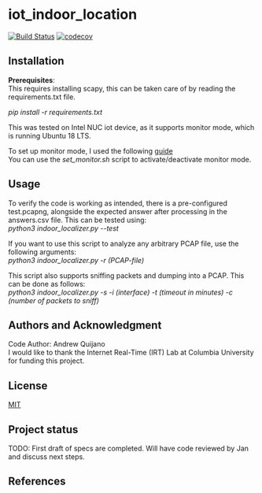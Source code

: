 # iot_indoor_location
[![Build Status](https://www.travis-ci.com/AndrewQuijano/iot_indoor_location.svg?branch=main)](https://www.travis-ci.com/AndrewQuijano/iot_indoor_location)
[![codecov](https://codecov.io/gh/AndrewQuijano/iot_indoor_location/branch/main/graph/badge.svg?token=8UNDO3DR82)](https://codecov.io/gh/AndrewQuijano/iot_indoor_location)

## Installation
**Prerequisites**:  
This requires installing scapy, this can be taken care of by reading the requirements.txt file.

*pip install -r requirements.txt*

This was tested on Intel NUC iot device, as it supports monitor mode, which is running Ubuntu 18 LTS.  

To set up monitor mode, I used the following [guide](https://www.cellstream.com/reference-reading/tipsandtricks/410-3-ways-to-put-your-wi-fi-interface-in-monitor-mode-in-linux)  
You can use the *set_monitor.sh* script to activate/deactivate monitor mode.

## Usage
To verify the code is working as intended, there is a pre-configured test.pcapng, alongside the expected answer after processing in the answers.csv file. This can be tested using:  
*python3 indoor_localizer.py --test*  

If you want to use this script to analyze any arbitrary PCAP file, use the following arguments:  
*python3 indoor_localizer.py -r (PCAP-file)*  

This script also supports sniffing packets and dumping into a PCAP. This can be done as follows:  
*python3 indoor_localizer.py -s -i (interface) -t (timeout in minutes) -c (number of packets to sniff)*


## Authors and Acknowledgment
Code Author: Andrew Quijano  
I would like to thank the Internet Real-Time (IRT) Lab at Columbia University for funding this project.

## License
[MIT](https://choosealicense.com/licenses/mit/)

## Project status
TODO: First draft of specs are completed. Will have code reviewed by Jan and discuss next steps.

## References

